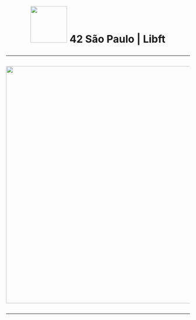 <h1 align="center">
	<img src="https://github.com/KikuTiii/Libft.42/assets/111128991/050b2f7b-c18c-47ce-bc53-175a31d215cc" width= "100px"> 42 São Paulo | Libft
	<hr>
	<img src="https://github.com/KikuTiii/Libft.42/assets/111128991/454f467b-1d07-4f54-acf5-34fe3d6dd6bd"  width="650px">
	<br>
	
  <hr>
